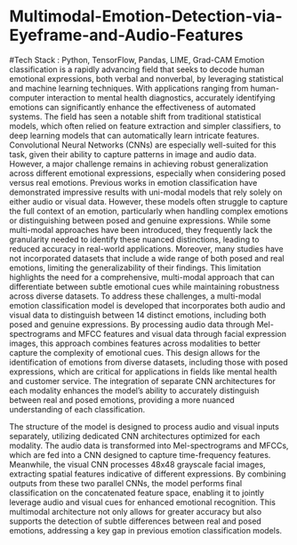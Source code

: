 # Multimodal-Emotion-Detection-via-Eyeframe-and-Audio-Features
#Tech Stack : Python, TensorFlow, Pandas, LIME, Grad-CAM 
Emotion classification is a rapidly advancing field that seeks to decode human emotional expressions, both verbal and nonverbal, by leveraging statistical and machine learning techniques. With applications ranging from human-computer interaction to mental health diagnostics, accurately identifying emotions can significantly enhance the effectiveness of automated systems. The field has seen a notable shift from traditional statistical models, which often relied on feature extraction and simpler classifiers, to deep learning models that can automatically learn intricate features. Convolutional Neural Networks (CNNs) are especially well-suited for this task, given their ability to capture patterns in image and audio data. However, a major challenge remains in achieving robust generalization across different emotional expressions, especially when considering posed versus real emotions.
Previous works in emotion classification have demonstrated impressive results with uni-modal models that rely solely on either audio or visual data. However, these models often struggle to capture the full context of an emotion, particularly when handling complex emotions or distinguishing between posed and genuine expressions. While some multi-modal approaches have been introduced, they frequently lack the granularity needed to identify these nuanced distinctions, leading to reduced accuracy in real-world applications. Moreover, many studies have not incorporated datasets that include a wide range of both posed and real emotions, limiting the generalizability of their findings. This limitation highlights the need for a comprehensive, multi-modal approach that can differentiate between subtle emotional cues while maintaining robustness across diverse datasets.
To address these challenges, a multi-modal emotion classification model is developed that incorporates both audio and visual data to distinguish between 14 distinct emotions, including both posed and genuine expressions. By processing audio data through Mel-spectrograms and MFCC features and visual data through facial expression images, this approach combines features across modalities to better capture the complexity of emotional cues. This design allows for the identification of emotions from diverse datasets, including those with posed expressions, which are critical for applications in fields like mental health and customer service. The integration of separate CNN architectures for each modality enhances the model’s ability to accurately distinguish between real and posed emotions, providing a more nuanced understanding of each classification.

The structure of the model is designed to process audio and visual inputs separately, utilizing dedicated CNN architectures optimized for each modality. The audio data is transformed into Mel-spectrograms and MFCCs, which are fed into a CNN designed to capture time-frequency features. Meanwhile, the visual CNN processes 48x48 grayscale facial images, extracting spatial features indicative of different expressions. By combining outputs from these two parallel CNNs, the model performs final classification on the concatenated feature space, enabling it to jointly leverage audio and visual cues for enhanced emotional recognition. This multimodal architecture not only allows for greater accuracy but also supports the detection of subtle differences between real and posed emotions, addressing a key gap in previous emotion classification models.
